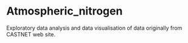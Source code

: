 # Atmospheric_nitrogen
Exploratory data analysis and data visualisation of data originally from CASTNET web site.
